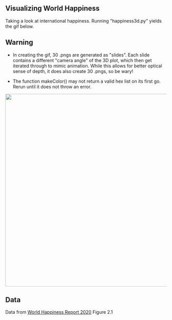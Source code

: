 ## Visualizing World Happiness
Taking a look at international happiness. Running "happiness3d.py" yields the gif below. 

## Warning
* In creating the gif, 30 .pngs are generated as "slides". Each slide contains a different "camera angle" of the 3D plot, which then get iterated through to mimic animation. While this allows for better optical sense of depth, it does also create 30 .pngs, so be wary!

* The function makeColor() may not return a valid hex list on its first go. Rerun until it does not throw an error.

<img src="animated_scatter.gif" width="600" height="600" /> 

## Data 
Data from [World Happiness Report 2020](https://worldhappiness.report/ed/2020/#read) Figure 2.1
